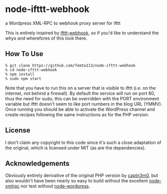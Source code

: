 node-ifttt-webhook
==================

a Wordpress XML-RPC to webhook proxy server for ifttt

This is entirely inspired by [ifttt-webhook](/captn3m0/ifttt-webhook), so if
you'd like to understand the whys and wherefores of this look there.

## How To Use

    % git clone https://github.com/femto113/node-ifttt-webhook
    % cd node-ifttt-webhook
    % npm install
    % sudo npm start

Note that you have to run this on a server that is visible to ifttt (i.e. on the 
internet, not behind a firewall).  By default the service will run on port 80,
thus the need for sudo, this can be overridden with the PORT environment variable
but ifttt doesn't seem to like port numbers in the blog URL (YMMV).  Once running
you should be able to activate the WordPress channel and create recipes following
the same instructions as for the PHP version.

## License

I don't claim any copyright to this code since it's such a close adaptation of
the original, which is licensed under MIT (as are the dependencies).

## Acknowledgements

Obviously entirely derivative of the original PHP version by [captn3m0](https://github.com/captn3m0), but also 
wouldn't have been nearly so easy to build without the excellent [node-xmlrpc](https://github.com/baalexander/node-xmlrpc)
nor test without [node-wordpress](http://github.com/scottgonzalez/node-wordpress).

